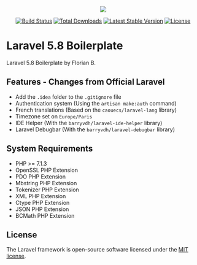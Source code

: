 <p align="center"><img src="https://laravel.com/assets/img/components/logo-laravel.svg"></p>

<p align="center">
<a href="https://travis-ci.org/laravel/framework"><img src="https://travis-ci.org/laravel/framework.svg" alt="Build Status"></a>
<a href="https://packagist.org/packages/laravel/framework"><img src="https://poser.pugx.org/laravel/framework/d/total.svg" alt="Total Downloads"></a>
<a href="https://packagist.org/packages/laravel/framework"><img src="https://poser.pugx.org/laravel/framework/v/stable.svg" alt="Latest Stable Version"></a>
<a href="https://packagist.org/packages/laravel/framework"><img src="https://poser.pugx.org/laravel/framework/license.svg" alt="License"></a>
</p>

# Laravel 5.8 Boilerplate

Laravel 5.8 Boilerplate by Florian B.

## Features - Changes from Official Laravel

* Add the `.idea` folder to the `.gitignore` file
* Authentication system (Using the `artisan make:auth` command)
* French translations (Based on the `caouecs/laravel-lang` library)
* Timezone set on `Europe/Paris`
* IDE Helper (With the `barryvdh/laravel-ide-helper` library)
* Laravel Debugbar (With the `barryvdh/laravel-debugbar` library)

## System Requirements

* PHP >= 7.1.3
* OpenSSL PHP Extension
* PDO PHP Extension
* Mbstring PHP Extension
* Tokenizer PHP Extension
* XML PHP Extension
* Ctype PHP Extension
* JSON PHP Extension
* BCMath PHP Extension

## License

The Laravel framework is open-source software licensed under the [MIT license](https://opensource.org/licenses/MIT).
